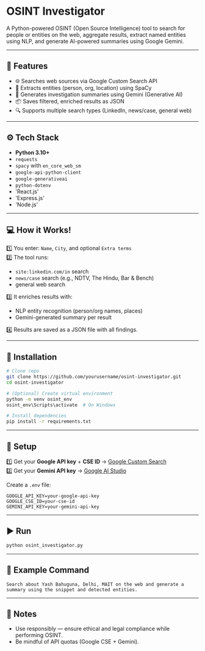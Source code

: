 
# OSINT Investigator

A Python-powered OSINT (Open Source Intelligence) tool to search for people or entities on the web, aggregate results, extract named entities using NLP, and generate AI-powered summaries using Google Gemini.

---

## 🚀 Features

- 🌐 Searches web sources via Google Custom Search API  
- 📝 Extracts entities (person, org, location) using SpaCy  
- 🤖 Generates investigation summaries using Gemini (Generative AI)  
- 📦 Saves filtered, enriched results as JSON  
- 🔍 Supports multiple search types (LinkedIn, news/case, general web)

---

## ⚙️ Tech Stack

- **Python 3.10+**
- `requests`
- `spacy` with `en_core_web_sm`
- `google-api-python-client`
- `google-generativeai`
- `python-dotenv`
- 'React.js'
- 'Express.js'
- 'Node.js'

---

## 💻 How it Works!

1️⃣ You enter: `Name`, `City`, and optional `Extra terms`  
2️⃣ The tool runs:
- `site:linkedin.com/in` search  
- `news/case` search (e.g., NDTV, The Hindu, Bar & Bench)  
- general web search  

3️⃣ It enriches results with:
- NLP entity recognition (person/org names, places)  
- Gemini-generated summary per result  

4️⃣ Results are saved as a JSON file with all findings.

---

## 📂 Installation

```bash
# Clone repo
git clone https://github.com/yourusername/osint-investigator.git
cd osint-investigator

# (Optional) Create virtual environment
python -m venv osint_env
osint_env\Scripts\activate  # On Windows

# Install dependencies
pip install -r requirements.txt
```

---

## 🔑 Setup

1️⃣ Get your **Google API key** + **CSE ID** → [Google Custom Search](https://programmablesearchengine.google.com/)  
2️⃣ Get your **Gemini API key** → [Google AI Studio](https://makersuite.google.com/app/apikey)

Create a `.env` file:
```env
GOOGLE_API_KEY=your-google-api-key
GOOGLE_CSE_ID=your-cse-id
GEMINI_API_KEY=your-gemini-api-key
```

---

## ▶️ Run

```bash
python osint_investigator.py
```

---

## 📝 Example Command

```
Search about Yash Bahuguna, Delhi, MAIT on the web and generate a summary using the snippet and detected entities.
```

---

## 📌 Notes

- Use responsibly — ensure ethical and legal compliance while performing OSINT.  
- Be mindful of API quotas (Google CSE + Gemini).
